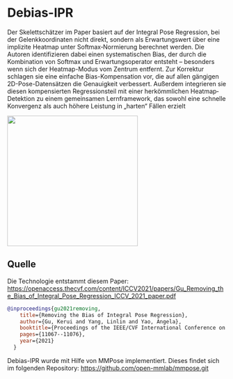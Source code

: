 # Debias-IPR
Der Skelettschätzer im Paper basiert auf der Integral Pose Regression, bei der Gelenkkoordinaten nicht direkt, sondern als Erwartungswert über eine implizite Heatmap unter Softmax‐Normierung berechnet werden. Die Autoren identifizieren dabei einen systematischen Bias, der durch die Kombination von Softmax und Erwartungsoperator entsteht – besonders wenn sich der Heatmap-Modus vom Zentrum entfernt. Zur Korrektur schlagen sie eine einfache Bias-Kompensation vor, die auf allen gängigen 2D-Pose-Datensätzen die Genauigkeit verbessert. Außerdem integrieren sie diesen kompensierten Regressionsteil mit einer herkömmlichen Heatmap‐Detektion zu einem gemeinsamen Lernframework, das sowohl eine schnelle Konvergenz als auch höhere Leistung in „harten“ Fällen erzielt

<img src="./demo.gif" height="300px" />

## Quelle
Die Technologie entstammt diesem Paper:
https://openaccess.thecvf.com/content/ICCV2021/papers/Gu_Removing_the_Bias_of_Integral_Pose_Regression_ICCV_2021_paper.pdf
```bibtex
@inproceedings{gu2021removing,
    title={Removing the Bias of Integral Pose Regression},
    author={Gu, Kerui and Yang, Linlin and Yao, Angela},
    booktitle={Proceedings of the IEEE/CVF International Conference on Computer Vision},
    pages={11067--11076},
    year={2021}
  }
```

Debias-IPR wurde mit Hilfe von MMPose implementiert. Dieses findet sich im folgenden Repository:
https://github.com/open-mmlab/mmpose.git